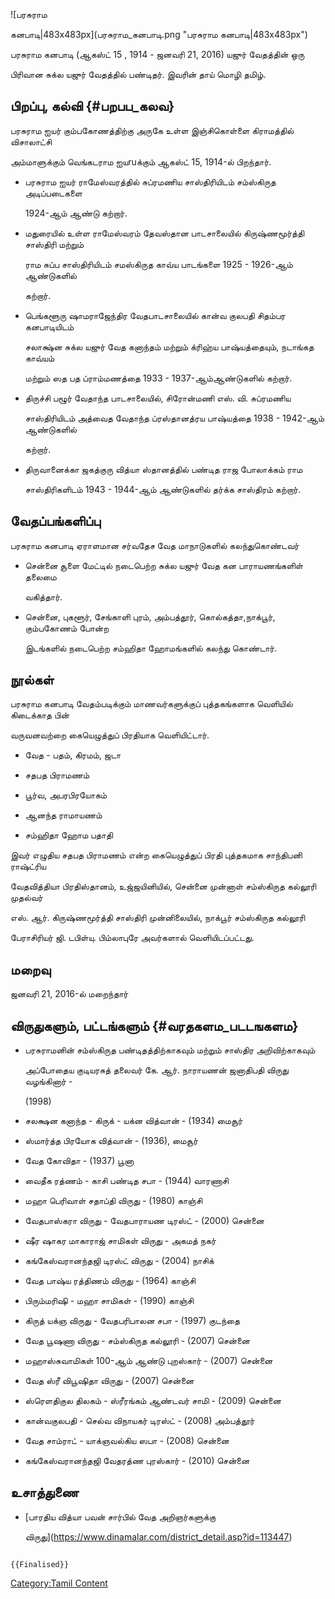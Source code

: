 ![பரசுராம
கனபாடி\|483x483px](பரசுராம_கனபாடி.png "பரசுராம கனபாடி|483x483px")
பரசுராம கனபாடி (ஆகஸ்ட் 15 , 1914 - ஜனவரி 21, 2016) யஜுர் வேதத்தின் ஒரு
பிரிவான சுக்ல யஜுர் வேதத்தில் பண்டிதர். இவரின் தாய் மொழி தமிழ்.

## பிறப்பு, கல்வி {#பறபப_கலவ}

பரசுராம ஐயர் கும்பகோணத்திற்கு அருகே உள்ள இஞ்சிகொள்ளை கிராமத்தில் விசாலாட்சி
அம்மாளுக்கும் வெங்கடராம ஐயruக்கும் ஆகஸ்ட் 15, 1914-ல் பிறந்தார்.

-   பரசுராம ஐயர் ராமேஸ்வரத்தில் சுப்ரமணிய சாஸ்திரியிடம் சம்ஸ்கிருத அடிப்படைகளை
    1924-ஆம் ஆண்டு கற்றார்.
-   மதுரையில் உள்ள ராமேஸ்வரம் தேவஸ்தான பாடசாலையில் கிருஷ்ணமூர்த்தி சாஸ்திரி மற்றும்
    ராம சுப்ப சாஸ்திரியிடம் சமஸ்கிருத காவ்ய பாடங்களை 1925 - 1926-ஆம் ஆண்டுகளில்
    கற்றார்.
-   பெங்களூரு ஷாமராஜேந்திர வேதபாடசாலையில் கான்வ குலபதி சிதம்பர கனபாடியிடம்
    சலாக்ஷ்ன சுக்ல யஜுர் வேத கனாந்தம் மற்றும் க்ரிஹ்ய பாஷ்யத்தையும், நடாங்கத காவ்யம்
    மற்றும் ஸத பத ப்ராம்மணத்தை 1933 - 1937-ஆம்ஆண்டுகளில் கற்றார்.
-   திருச்சி பழூர் வேதாந்த பாடசாலையில், சிரோன்மணி எஸ். வி. சுப்ரமணிய
    சாஸ்திரியிடம் அத்வைத வேதாந்த ப்ரஸ்தானத்ரய பாஷ்யத்தை 1938 - 1942-ஆம் ஆண்டுகளில்
    கற்றார்.
-   திருவானைக்கா ஜகத்குரு வித்யா ஸ்தானத்தில் பண்டித ராஜ போலாக்கம் ராம
    சாஸ்திரிகளிடம் 1943 - 1944-ஆம் ஆண்டுகளில் தர்க்க சாஸ்திரம் கற்றார்.

## வேதப்பங்களிப்பு

பரசுராம கனபாடி ஏராளமான சர்வதேச வேத மாநாடுகளில் கலந்துகொண்டவர்

-   சென்னை சூளை மேட்டில் நடைபெற்ற சுக்ல யஜுர் வேத கன பாராயணங்களிள் தலைமை
    வகித்தார்.
-   சென்னை, புகளூர், சேங்காளி புரம், அம்பத்தூர், கொல்கத்தா,நாக்பூர், கும்பகோணம் போன்ற
    இடங்களில் நடைபெற்ற சம்ஹிதா ஹோமங்களில் கலந்து கொண்டார்.

## நூல்கள்

பரசுராம கனபாடி வேதம்படிக்கும் மாணவர்களுக்குப் புத்தகங்களாக வெளியில் கிடைக்காத பின்
வருவனவற்றை கையெழுத்துப் பிரதியாக வெளியிட்டார்.

-   வேத - பதம், கிரமம், ஜடா
-   சதபத பிராமணம்
-   பூர்வ, அபரபிரயோகம்
-   ஆனந்த ராமாயணம்
-   சம்ஹிதா ஹோம பதாதி

இவர் எழுதிய சதபத பிராமணம் என்ற கையெழுத்துப் பிரதி புத்தகமாக சாந்திபனி ராஷ்ட்ரிய
வேதவித்தியா பிரதிஸ்தானம், உஜ்ஜயினியில், சென்னை முன்னாள் சம்ஸ்கிருத கல்லூரி முதல்வர்
எஸ். ஆர். கிருஷ்ணமூர்த்தி சாஸ்திரி முன்னிலையில், நாக்பூர் சம்ஸ்கிருத கல்லூரி
பேராசிரியர் ஜி. டபிள்யு. பிம்லாபுரே அவர்களால் வெளியிடப்பட்டது.

## மறைவு

ஜனவரி 21, 2016-ல் மறைந்தார்

## விருதுகளும், பட்டங்களும் {#வரதகளம_படடஙகளம}

-   பரசுராமனின் சம்ஸ்கிருத பண்டிதத்திற்காகவும் மற்றும் சாஸ்திர அறிவிற்காகவும்
    அப்போதைய குடியரசுத் தலைவர் கே. ஆர். நாராயணன் ஜனாதிபதி விருது வழங்கினார் -
    (1998)
-   சலக்ஷன கனாந்த - கிருக் - யக்ன வித்வான் - (1934) மைசூர்
-   ஸ்மார்த்த பிரயோக வித்வான் - (1936), மைசூர்
-   வேத கோவிதா - (1937) பூனா
-   வைதீக ரத்ணம் - காசி பண்டித சபா - (1944) வாரணாசி
-   மஹா பெரிவாள் சதாப்தி விருது - (1980) காஞ்சி
-   வேதபாஸ்கரா விருது - வேதபாராயண டிரஸ்ட் - (2000) சென்னை
-   ஷீர ஷாகர மாகாராஜ் சாமிகள் விருது - அகமத் நகர்
-   கங்கேஸ்வரானந்தஜி டிரஸ்ட் விருது - (2004) நாசிக்
-   வேத பாஷ்ய ரத்திணம் விருது - (1964) காஞ்சி
-   பிரும்மரிஷி - மஹா சாமிகள் - (1990) காஞ்சி
-   கிருத் யக்ஞ விருது - வேதபரிபாலன சபா - (1997) குடந்தை
-   வேத பூஷணா விருது - சம்ஸ்கிருத கல்லூரி - (2007) சென்னை
-   மஹாஸ்சுவாமிகள் 100-ஆம் ஆண்டு புறஸ்கார் - (2007) சென்னை
-   வேத ஸ்ரீ விபூஷிதா விருது - (2007) சென்னை
-   ஸ்ரெளதிகுல திலகம் - ஸ்ரீரங்கம் ஆண்டவர் சாமி - (2009) சென்னை
-   கான்வகுலபதி - செல்வ விநாயகர் டிரஸ்ட் - (2008) அம்பத்தூர்
-   வேத சாம்ராட் - யாக்ஞவல்கிய ஸபா - (2008) சென்னை
-   கங்கேஸ்வரானந்தஜி வேதரத்ண புரஸ்கார் - (2010) சென்னை

## உசாத்துணை

-   [பாரதிய வித்யா பவன் சார்பில் வேத அறிஞர்களுக்கு
    விருது](https://www.dinamalar.com/district_detail.asp?id=113447)

```{=mediawiki}
{{Finalised}}
```
[Category:Tamil Content](Category:Tamil_Content "wikilink")
